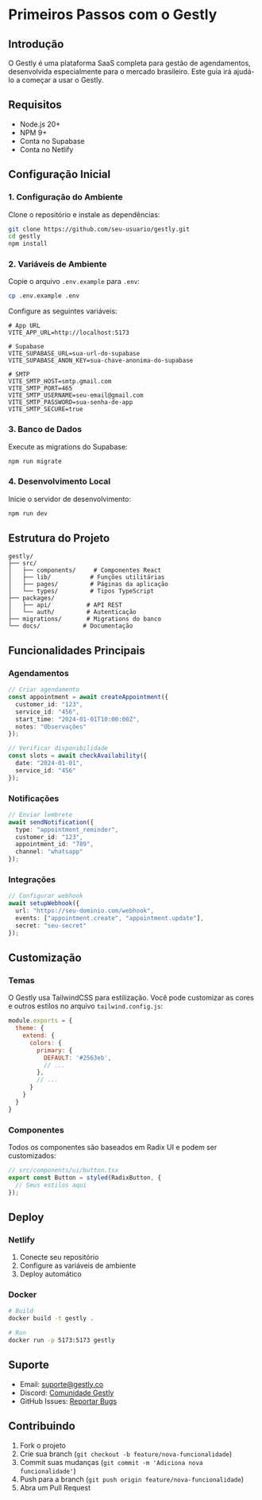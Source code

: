 # Primeiros Passos com o Gestly

## Introdução

O Gestly é uma plataforma SaaS completa para gestão de agendamentos, desenvolvida especialmente para o mercado brasileiro. Este guia irá ajudá-lo a começar a usar o Gestly.

## Requisitos

- Node.js 20+
- NPM 9+
- Conta no Supabase
- Conta no Netlify

## Configuração Inicial

### 1. Configuração do Ambiente

Clone o repositório e instale as dependências:

```bash
git clone https://github.com/seu-usuario/gestly.git
cd gestly
npm install
```

### 2. Variáveis de Ambiente

Copie o arquivo `.env.example` para `.env`:

```bash
cp .env.example .env
```

Configure as seguintes variáveis:

```env
# App URL
VITE_APP_URL=http://localhost:5173

# Supabase
VITE_SUPABASE_URL=sua-url-do-supabase
VITE_SUPABASE_ANON_KEY=sua-chave-anonima-do-supabase

# SMTP
VITE_SMTP_HOST=smtp.gmail.com
VITE_SMTP_PORT=465
VITE_SMTP_USERNAME=seu-email@gmail.com
VITE_SMTP_PASSWORD=sua-senha-de-app
VITE_SMTP_SECURE=true
```

### 3. Banco de Dados

Execute as migrations do Supabase:

```bash
npm run migrate
```

### 4. Desenvolvimento Local

Inicie o servidor de desenvolvimento:

```bash
npm run dev
```

## Estrutura do Projeto

```
gestly/
├── src/
│   ├── components/     # Componentes React
│   ├── lib/           # Funções utilitárias
│   ├── pages/         # Páginas da aplicação
│   └── types/         # Tipos TypeScript
├── packages/
│   ├── api/          # API REST
│   └── auth/         # Autenticação
├── migrations/       # Migrations do banco
└── docs/            # Documentação
```

## Funcionalidades Principais

### Agendamentos

```typescript
// Criar agendamento
const appointment = await createAppointment({
  customer_id: "123",
  service_id: "456",
  start_time: "2024-01-01T10:00:00Z",
  notes: "Observações"
});

// Verificar disponibilidade
const slots = await checkAvailability({
  date: "2024-01-01",
  service_id: "456"
});
```

### Notificações

```typescript
// Enviar lembrete
await sendNotification({
  type: "appointment_reminder",
  customer_id: "123",
  appointment_id: "789",
  channel: "whatsapp"
});
```

### Integrações

```typescript
// Configurar webhook
await setupWebhook({
  url: "https://seu-dominio.com/webhook",
  events: ["appointment.create", "appointment.update"],
  secret: "seu-secret"
});
```

## Customização

### Temas

O Gestly usa TailwindCSS para estilização. Você pode customizar as cores e outros estilos no arquivo `tailwind.config.js`:

```javascript
module.exports = {
  theme: {
    extend: {
      colors: {
        primary: {
          DEFAULT: '#2563eb',
          // ...
        },
        // ...
      }
    }
  }
}
```

### Componentes

Todos os componentes são baseados em Radix UI e podem ser customizados:

```typescript
// src/components/ui/button.tsx
export const Button = styled(RadixButton, {
  // Seus estilos aqui
});
```

## Deploy

### Netlify

1. Conecte seu repositório
2. Configure as variáveis de ambiente
3. Deploy automático

### Docker

```bash
# Build
docker build -t gestly .

# Run
docker run -p 5173:5173 gestly
```

## Suporte

- Email: suporte@gestly.co
- Discord: [Comunidade Gestly](https://discord.gg/gestly)
- GitHub Issues: [Reportar Bugs](https://github.com/eltonciatto/gestly/issues)

## Contribuindo

1. Fork o projeto
2. Crie sua branch (`git checkout -b feature/nova-funcionalidade`)
3. Commit suas mudanças (`git commit -m 'Adiciona nova funcionalidade'`)
4. Push para a branch (`git push origin feature/nova-funcionalidade`)
5. Abra um Pull Request
